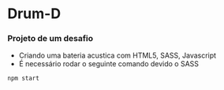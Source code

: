 # Drum-D
### Projeto de um desafio
* Criando uma bateria acustica com HTML5, SASS, Javascript
* É necessário rodar o seguinte comando devido o SASS
```
npm start
```